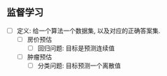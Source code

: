 ## 监督学习

- [ ] 定义: 给一个算法一个数据集, 以及对应的正确答案集. 
  - [ ] 房价预估
    - [ ] 回归问题: 目标是预测连续值
  - [ ] 肿瘤预估
    - [ ] 分类问题: 目标预测一个离散值